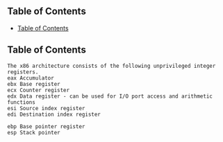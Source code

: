 ## Table of Contents

  - [Table of Contents](#Table\of\Contents)

## Table of Contents


```x86
The x86 architecture consists of the following unprivileged integer registers.
eax Accumulator
ebx Base register
ecx Counter register
edx Data register - can be used for I/O port access and arithmetic functions
esi Source index register
edi Destination index register

ebp Base pointer register
esp Stack pointer
```



